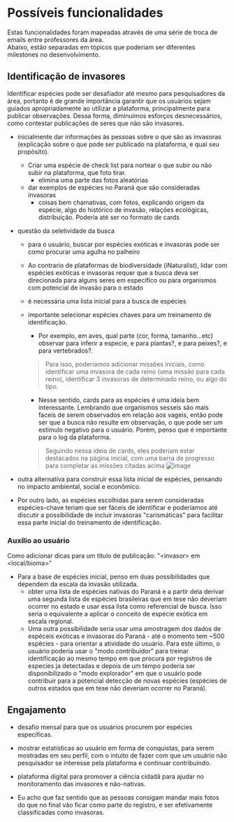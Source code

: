 # Possíveis funcionalidades
Estas funcionalidades foram mapeadas através de uma série de troca de emails entre professores da área.\
Abaixo, estão separadas em tópicos que poderiam ser diferentes milestones no desenvolvimento. 



## Identificação de invasores
Identificar espécies pode ser desafiador até mesmo para pesquisadores da área, portanto é de grande importância garantir que os usuários sejam guiados apropriadamente ao utilizar a plataforma, principalmente para publicar observações. Dessa forma, diminuímos esforços desnecessários, como contestar publicações de seres que não são invasores.

- inicialmente dar informações às pessoas sobre o que são as invasoras (explicação sobre o que pode ser publicado na plataforma, e qual seu propósito). 
  - Criar uma espécie de check list para nortear o que subir ou não subir na plataforma, que foto tirar. 
    - elimina uma parte das fotos aleatórias
  - dar exemplos de espécies no Paraná que são consideradas invasoras 
    - coisas bem chamativas, com fotos, explicando origem da espécie, algo do histórico de invasão, relações ecológicas, distribuição. Poderia até ser no formato de cards

- questão da seletividade da busca
  - para o usuário, buscar por espécies exóticas e invasoras pode ser como procurar uma agulha no palheiro
  - Ao contrario de plataformas de biodiversidade (iNaturalist), lidar com espécies exóticas e invasoras requer que a busca deva ser direcionada para alguns seres em especifico ou para organismos com potencial de invasão para o estado
  - é necessária uma lista inicial para a busca de espécies
  - importante selecionar espécies chaves para um treinamento de identificação.
    - Por exemplo, em  aves, qual parte (cor, forma, tamanho...etc) observar para inferir a especie, e para plantas?, e para peixes?, e para vertebrados?. 
    > Para isso, poderíamos adicionar missões iniciais, como identificar uma invasora de cada reino (uma missão para cada reino), identificar 3 invasoras de determinado reino, ou algo do tipo.

    - Nesse sentido, cards para as espécies é uma ideia bem interessante. Lembrando que organismos sesseis são mais faceis de serem observados em relação aos vageis, então pode ser que a busca não resulte em observação, o que pode ser um estimulo negativo para o usuário. Porém, penso que é importante para o log da plataforma.
    > Seguindo nessa ideia de cards, eles poderiam estar destacados na página inicial, com uma barra de progresso para completar as missões citadas acima
    ![image](https://github.com/alescrocaro/forum-invasores/assets/37521313/2139c447-4220-44f2-8316-9c2266515bd5)



- outra alternativa para construir essa lista inicial de espécies, pensando no impacto ambiental, social e econômico.
- Por outro lado, as espécies escolhidas para serem consideradas espécies-chave teriam que ser fáceis de identificar e poderíamos até discutir a possibilidade de incluir invasoras "carismáticas" para facilitar essa parte inicial do treinamento de identificação.


### Auxílio ao usuário
Como adicionar dicas para um título de publicação: "\<invasor\> em \<local/bioma\>"




- Para a base de espécies inicial, penso em duas possibilidades que dependem da escala da invasão utilizada.
  - obter uma lista de espécies nativas do Paraná e a partir dela derivar uma segunda lista de espécies brasileiras que em tese não deveriam ocorrer no estado e usar essa lista como referencial de busca. Isso seria o equivalente a aplicar o conceito de espécie exótica em escala regional.
  - Uma outra possibilidade seria usar uma amostragem dos dados de espéceis exóticas e invasoras do Paraná - até o momento tem ~500 espécies - para orientar a atividade do usuário. Para este último, o usuário poderia usar o "modo contribuidor" para treinar identificação ao mesmo tempo em que procura por registros de especies ja detectadas e depois de um tempo poderia ser disponibilizado o "modo explorador" em que o usuário pode contribuir para a potencial detecção de novas espécies (espécies de outros estados que em tese não deveriam ocorrer no Paraná).






## Engajamento
- desafio mensal para que os usuários procurem por espécies específicas. 
- mostrar estatísticas ao usuário em forma de conquistas, para serem mostradas em seu perfil, com o intuito de fazer com que um usuário não pesquisador se interesse pela plataforma e continuar contribuindo.









- plataforma digital para promover a ciência cidadã para ajudar no monitoramento das invasores e não-nativas.

- Eu acho que faz sentido que as pessoas consigam mandar mais fotos do que no final vão ficar como parte do registro, e ser efetivamente classificadas como invasoras.

